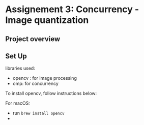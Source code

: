 # Assignement 3: Concurrency - Image quantization

## Project overview

## Set Up

libraries used: 
- opencv : for image processing
- omp: for concurrency

To install opencv, follow instructions below:

For macOS:
- run `brew install opencv`
- 


